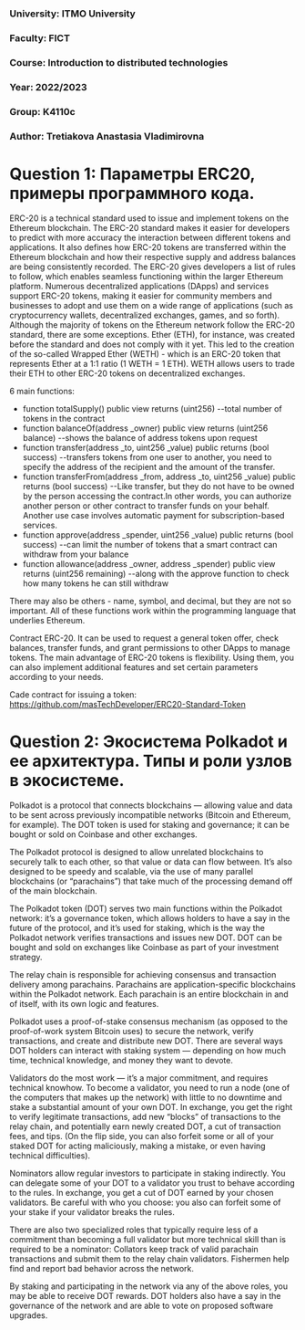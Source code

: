 ### University: ITMO University
### Faculty: FICT
### Course: Introduction to distributed technologies
### Year: 2022/2023
### Group: K4110c
### Author: Tretiakova Anastasia Vladimirovna

# Question 1: Параметры ERC20, примеры программного кода.

ERC-20 is a technical standard used to issue and implement tokens on the Ethereum blockchain. 
The ERC-20 standard makes it easier for developers to predict with more accuracy the interaction between different tokens and applications. It also defines how ERC-20 tokens are transferred within the Ethereum blockchain and how their respective supply and address balances are being consistently recorded. 
The ERC-20 gives developers a list of rules to follow, which enables seamless functioning within the larger Ethereum platform. Numerous decentralized applications (DApps) and services support ERC-20 tokens, making it easier for community members and businesses to adopt and use them on a wide range of applications (such as cryptocurrency wallets, decentralized exchanges, games, and so forth).
Although the majority of tokens on the Ethereum network follow the ERC-20 standard, there are some exceptions. Ether (ETH), for instance, was created before the standard and does not comply with it yet. This led to the creation of the so-called Wrapped Ether (WETH) - which is an ERC-20 token that represents Ether at a 1:1 ratio (1 WETH = 1 ETH). WETH allows users to trade their ETH to other ERC-20 tokens on decentralized exchanges.

6 main functions: 
* function totalSupply() public view returns (uint256) --total number of tokens in the contract
* function balanceOf(address _owner) public view returns (uint256 balance) --shows the balance of address tokens upon request
* function transfer(address _to, uint256 _value) public returns (bool success) --transfers tokens from one user to another, you need to specify the address of the recipient and the amount of the transfer.
* function transferFrom(address _from, address _to, uint256 _value) public returns (bool success) --Like transfer, but they do not have to be owned by the person accessing the contract.In other words, you can authorize another person or other contract to transfer funds on your behalf. Another use case involves automatic payment for subscription-based services.
* function approve(address _spender, uint256 _value) public returns (bool success) --can limit the number of tokens that a smart contract can withdraw from your balance
* function allowance(address _owner, address _spender) public view returns (uint256 remaining) --along with the approve function to check how many tokens he can still withdraw

There may also be others - name, symbol, and decimal, but they are not so important.
All of these functions work within the programming language that underlies Ethereum.

Contract ERC-20. It can be used to request a general token offer, check balances, transfer funds, and grant permissions to other DApps to manage tokens.
The main advantage of ERC-20 tokens is flexibility. Using them, you can also implement additional features and set certain parameters according to your needs.

Cade contract for issuing a token: https://github.com/masTechDeveloper/ERC20-Standard-Token

# Question 2: Экосистема Polkadot и ее архитектура. Типы и роли узлов в экосистеме.

Polkadot is a protocol that connects blockchains — allowing value and data to be sent across previously incompatible networks (Bitcoin and Ethereum, for example). The DOT token is used for staking and governance; it can be bought or sold on Coinbase and other exchanges. 

The Polkadot protocol is designed to allow unrelated blockchains to securely talk to each other, so that value or data can flow between. It’s also designed to be speedy and scalable, via the use of many parallel blockchains (or “parachains”) that take much of the processing demand off of the main blockchain.   

The Polkadot token (DOT) serves two main functions within the Polkadot network: it’s a governance token, which allows holders to have a say in the future of the protocol, and it’s used  for staking, which is the way the Polkadot network verifies transactions and issues new DOT. DOT can be bought and sold on exchanges like Coinbase as part of your investment strategy. 

The relay chain is responsible for achieving consensus and transaction delivery among parachains. Parachains are application-specific blockchains within the Polkadot network. Each parachain is an entire blockchain in and of itself, with its own logic and features.

Polkadot uses a proof-of-stake consensus mechanism (as opposed to the proof-of-work system Bitcoin uses) to secure the network, verify transactions, and create and distribute new DOT. There are several ways DOT holders can interact with staking system — depending on how much time, technical knowledge, and money they want to devote. 

Validators do the most work — it’s a major commitment, and requires technical knowhow. To become a validator, you need to run a node (one of the computers that makes up the network) with little to no downtime and stake a substantial amount of your own DOT. In exchange, you get the right to verify legitimate transactions, add new “blocks” of transactions to the relay chain, and potentially earn newly created DOT, a cut of transaction fees, and tips. (On the flip side, you can also forfeit some or all of your staked DOT for acting maliciously, making a mistake, or even having technical difficulties). 

Nominators allow regular investors to participate in staking indirectly. You can delegate some of your DOT to a validator you trust to behave according to the rules. In exchange, you get a cut of DOT earned by your chosen validators. Be careful with who you choose: you also can forfeit some of your stake if your validator breaks the rules.

There are also two specialized roles that typically require less of a commitment than becoming a full validator but more technical skill than is required to be a nominator: Collators keep track of valid parachain transactions and submit them to the relay chain validators. Fishermen help find and report bad behavior across the network. 

By staking and participating in the network via any of the above roles, you may be able to receive DOT rewards. DOT holders also have a say in the governance of the network and are able to vote on proposed software upgrades.
